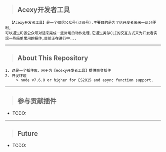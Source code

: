 > ## Acexy开发者工具
```
  【Acexy开发者工具】是一个微信公众号(订阅号).主要目的是为了给开发者带来一部分便利,
可以通过和该公众号对话来完成一些常用的动作处理.它通过类似CLI的交互方式来为开发者实现一些简单常用的操作,目前正在进行中...
```
---
> ## About This Repository
```
1. 这是一个插件库，用于为【Acexy开发者工具】提供命令插件
2. 开发环境
     > node v7.6.0 or higher for ES2015 and async function support.
```
---
> ## 参与贡献插件
- TODO:

---
> ## Future
- TODO:

